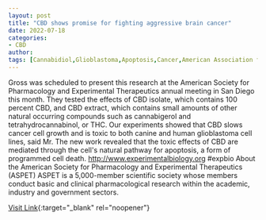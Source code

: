 ```yaml
---
layout: post
title: "CBD shows promise for fighting aggressive brain cancer"
date: 2022-07-18
categories:
- CBD
author: 
tags: [Cannabidiol,Glioblastoma,Apoptosis,Cancer,American Association for the Advancement of Science,Pharmacology,Health,Health care,Life sciences,Medical specialties,Biology,Medicine,Clinical medicine,Health sciences]
---
```



Gross was scheduled to present this research at the American Society for Pharmacology and Experimental Therapeutics annual meeting in San Diego this month. They tested the effects of CBD isolate, which contains 100 percent CBD, and CBD extract, which contains small amounts of other natural occurring compounds such as cannabigerol and tetrahydrocannabinol, or THC. Our experiments showed that CBD slows cancer cell growth and is toxic to both canine and human glioblastoma cell lines, said Mr. The new work revealed that the toxic effects of CBD are mediated through the cell's natural pathway for apoptosis, a form of programmed cell death. http://www.experimentalbiology.org #expbio  About the American Society for Pharmacology and Experimental Therapeutics (ASPET)  ASPET is a 5,000-member scientific society whose members conduct basic and clinical pharmacological research within the academic, industry and government sectors.

[Visit Link](https://www.eurekalert.org/news-releases/805653){:target="_blank" rel="noopener"}


